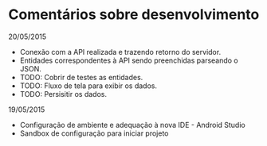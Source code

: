 # Comentários sobre desenvolvimento

20/05/2015
- Conexão com a API realizada e trazendo retorno do servidor.
- Entidades correspondentes à API sendo preenchidas parseando o JSON.
- TODO: Cobrir de testes as entidades.
- TODO: Fluxo de tela para exibir os dados.
- TODO: Persisitir os dados.

19/05/2015
- Configuração de ambiente e adequação à nova IDE - Android Studio
- Sandbox de configuração para iniciar projeto
